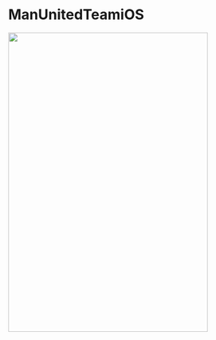 # ManUnitedTeamiOS

<img src="https://user-images.githubusercontent.com/38814527/236681415-365f859e-b91e-46ca-ad4f-ee32d4b58f01.gif" width="400" height="600"/>
